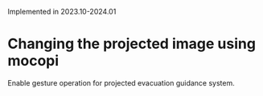 Implemented in 2023.10-2024.01
# Changing the projected image using mocopi
Enable gesture operation for projected evacuation guidance system.
